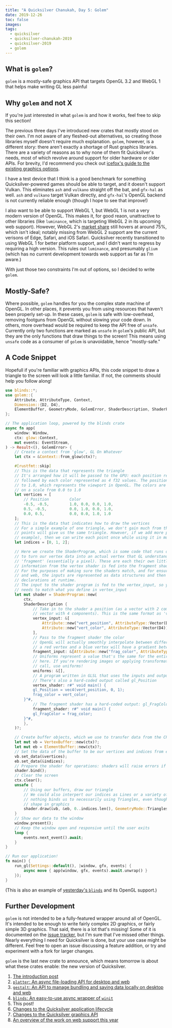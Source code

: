 ```yaml
---
title: "A Quicksilver Chanukah, Day 5: Golem"
date: 2019-12-26
toc: false
images:
tags:
  - quicksilver
  - quicksilver-chanukah-2019
  - quicksilver-2019
  - golem
---
```


## What is `golem`?

`golem` is a mostly-safe graphics API that targets OpenGL 3.2 and WebGL 1 that helps make writing GL less painful

## Why `golem` and not X

If you're just interested in what `golem` is and how it works, feel free to skip this section!

The previous three days I've introduced new crates that mostly stood on their own. I'm not aware of any fleshed-out alternatives, so creating those libraries myself doesn't require much explanation. `golem`, however, is a different story: there aren't exactly a shortage of Rust graphics libraries. There are a variety of reasons as to why none of them fit Quicksilver's needs, most of which revolve around support for older hardware or older APIs. For brevity, I'd recommend you check out [icefox's guide to the existing graphics options](https://wiki.alopex.li/AGuideToRustGraphicsLibraries2019).

I have a test device that I think is a good benchmark for something Quicksilver-powered games should be able to target, and it doesn't support Vulkan. This eliminates `ash` and `vulkano` straight off the bat, and `gfx-hal` as well. `ash` and `vulkano` target Vulkan directly, and `gfx-hal`'s OpenGL backend is not currently reliable enough (though I hope to see that improve!)

I also want to be able to support WebGL 1, but WebGL 1 is not a very modern version of OpenGL. This makes it, for good reaon, unattractive to other libraries (like `luminance`, which is targeting WebGL 2 in its upcoming web support). However, WebGL 2's [market share](https://caniuse.com/#feat=webgl2) still hovers at around 75%, which isn't ideal; notably missing from WebGL 2 support are the current verisons of Edge, Safari, and iOS Safari. Quicksilver recently transitioned to using WebGL 1 for better platform support, and I didn't want to regress by requiring a high version. This rules out `luminance`, and presumably `glium` (which has no current development towards web support as far as I'm aware.)

With just those two constraints I'm out of options, so I decided to write `golem`.

## Mostly-Safe?

Where possible, `golem` handles for you the complex state machine of OpenGL. In other places, it prevents you from using resources that haven't been properly set-up. In these cases, `golem` is safe with low-overhead, removing footguns from OpenGL without slowing your code down. In others, more overhead would be required to keep the API free of `unsafe`. Currently only two functions are marked as `unsafe` in `golem`'s public API, but they are the only functions that draw things to the screen! This means using `unsafe` code as a consumer of `golem` is unavoidable, hence "mostly-safe."

## A Code Snippet

Hopefull if you're familiar with graphics APIs, this code snippet to draw a triangle to the screen will look a little familiar. If not, the comments should help you follow along!

```rust
use blinds::*;
use golem::{
    Attribute, AttributeType, Context,
    Dimension::{D2, D4},
    ElementBuffer, GeometryMode, GolemError, ShaderDescription, ShaderProgram, VertexBuffer,
};

// The application loop, powered by the blinds crate
async fn app(
    window: Window,
    ctx: glow::Context,
    mut events: EventStream,
) -> Result<(), GolemError> {
    // Create a context from 'glow', GL On Whatever
    let ctx = &Context::from_glow(ctx)?;

    #[rustfmt::skip]
    // This is the data that represents the triangle
    // It's arranged how it will be passed to the GPU: each position represented as two f32 values,
    // followed by each color represented as 4 f32 values. The positions are on a scale from -1.0
    // to 1.0, which represents the viewport in OpenGL. The colors are represented as R, G, B, A,
    // on a scale from 0.0 to 1.0
    let vertices = [
        // Position         Color
        -0.5, -0.5,         1.0, 0.0, 0.0, 1.0,
        0.5, -0.5,          0.0, 1.0, 0.0, 1.0,
        0.0, 0.5,           0.0, 0.0, 1.0, 1.0
    ];
    // This is the data that indicates how to draw the vertices
    // For a simple example of one triangle, we don't gain much from this. Any order of these three
    // points will give us the same triangle. However, if we add more points (to draw a square, for
    // example), then we can write each point once while using it in multiple triangles.
    let indices = [0, 1, 2];

    // Here we create the ShaderProgram, which is some code that runs on the GPU. It determines how
    // to turn our vertex data into an actual vertex that GL understands, and how to color each
    // 'fragment' (essentially a pixel). These are each their own little program, where the
    // information from the vertex shader is fed into the fragment shader.
    // For the purposes of making sure the shaders match, and for ensuring compatibility on desktop
    // and web, the inputs are represented as data structures and then converted to shader
    // declarations at runtime.
    // The input to the shader program is fed to the vertex_input, so your vertex data's format
    // needs to match what you define in vertex_input
    let mut shader = ShaderProgram::new(
        ctx,
        ShaderDescription {
            // Take in to the shader a position (as a vector with 2 components) and a color (as a
            // vector with 4 components). This is the same format as 'vertices' above
            vertex_input: &[
                Attribute::new("vert_position", AttributeType::Vector(D2)),
                Attribute::new("vert_color", AttributeType::Vector(D4)),
            ],
            // Pass to the fragment shader the color
            // OpenGL will actually smoothly interpolate between different vertex values for us, so
            // a red vertex and a blue vertex will have a gradient between them
            fragment_input: &[Attribute::new("frag_color", AttributeType::Vector(D4))],
            // Uniforms represent a value that's the same for the entire shader; we don't need any
            // here. If you're rendering images or applying transformations to your entire draw
            // call, use uniforms!
            uniforms: &[],
            // A program written in GLSL that uses the inputs and outputs defined above
            // There's also a hard-coded output called gl_Position
            vertex_shader: r#" void main() {
            gl_Position = vec4(vert_position, 0, 1);
            frag_color = vert_color;
        }"#,
            // The fragment shader has a hard-coded output: gl_FragColor
            fragment_shader: r#" void main() {
            gl_FragColor = frag_color;
        }"#,
        },
    )?;

    // Create buffer objects, which we use to transfer data from the CPU to the GPU
    let mut vb = VertexBuffer::new(ctx)?;
    let mut eb = ElementBuffer::new(ctx)?;
    // Set the data of the buffer to be our vertices and indices from earlier
    vb.set_data(&vertices);
    eb.set_data(&indices);
    // Prepare the shader for operations: shaders will raise errors if you forget to bind them
    shader.bind();
    // Clear the screen
    ctx.clear();
    unsafe {
        // Using our buffers, draw our triangle
        // We could also interpert our indices as Lines or a variety of other shape options:
        // nothing binds us to necessarily using Triangles, even though they're the most common
        // shape in graphics
        shader.draw(&vb, &eb, 0..indices.len(), GeometryMode::Triangles)?;
    }
    // Show our data to the window
    window.present();
    // Keep the window open and responsive until the user exits
    loop {
        events.next_event().await;
    }
}

// Run our application!
fn main() {
    run_gl(Settings::default(), |window, gfx, events| {
        async move { app(window, gfx, events).await.unwrap() }
    });
}
```

(This is also an example of [yesterday's `blinds`](../quicksilver-chanukah-2019-day-4) and its OpenGL support.)

## Further Development

`golem` is not intended to be a fully-featured wrapper around all of OpenGL. It's intended to be enough to write fairly complex 2D graphics, or fairly simple 3D graphics. That said, there is a lot that's missing! Some of it is documented on the [issue tracker](https://github.com/ryanisaacg/golem/issues), but I'm sure that I've missed other things. Nearly everything I need for Quicksilver is done, but your use case might be different. Feel free to open an issue discussing a feature addition, or try and experiment with a fork for larger changes.

`golem` is the last new crate to announce, which means tomorrow is about what these crates enable: the new version of Quicksilver.

1. [The introduction post](../quicksilver-chanukah-2019)
2. [`platter`: An async file-loading API for desktop and web](../quicksilver-chanukah-2019-day-2)
3. [`gestalt`: An API to manage bundling and saving data locally on desktop and web](../quicksilver-chanukah-2019-day-3)
4. [`blinds`: An easy-to-use async wrapper of `winit`](../quicksilver-chanukah-2019-day-4)
5. This post!
6. [Changes to the Quicksilver application lifecycle](../quicksilver-chanukah-day-6)
7. [Changes to the Quicksilver graphics API](../quicksilver-chanukah-2019-day-7)
8. [An overview of the work on web support this year](../quicksilver-chanukah-2019-day-8)
